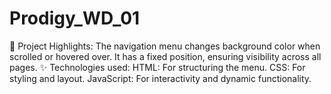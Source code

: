 # Prodigy_WD_01
💫 Project Highlights: The navigation menu changes background color when scrolled or hovered over. It has a fixed position, ensuring visibility across all pages. 
✨ Technologies used: HTML: For structuring the menu. CSS: For styling and layout. JavaScript: For interactivity and dynamic functionality.
